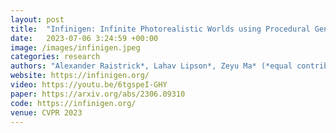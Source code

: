 ```yaml
---
layout: post
title:  "Infinigen: Infinite Photorealistic Worlds using Procedural Generation"
date:   2023-07-06 3:24:59 +00:00
image: /images/infinigen.jpeg
categories: research    
authors: "Alexander Raistrick*, Lahav Lipson*, Zeyu Ma* (*equal contribution, alphabetical order), Lingjie Mei, Mingzhe Wang, Yiming Zuo, Karhan Kayan, Hongyu Wen, Beining Han, Yihan Wang, Alejandro Newell, Hei Law, Ankit Goyal, Kaiyu Yang, Jia Deng"
website: https://infinigen.org/
video: https://youtu.be/6tgspeI-GHY
paper: https://arxiv.org/abs/2306.09310
code: https://infinigen.org/
venue: CVPR 2023
---
```

